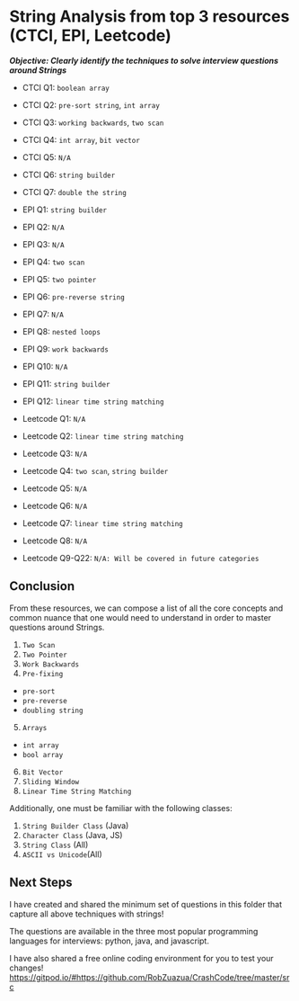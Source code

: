 # String Analysis from top 3 resources (CTCI, EPI, Leetcode)

***Objective: Clearly identify the techniques to solve interview questions around Strings***

- CTCI Q1: `boolean array`
- CTCI Q2: `pre-sort string`, `int array`
- CTCI Q3: `working backwards`, `two scan`
- CTCI Q4: `int array`, `bit vector`
- CTCI Q5: `N/A`
- CTCI Q6: `string builder`
- CTCI Q7: `double the string`

- EPI Q1: `string builder`
- EPI Q2: `N/A`
- EPI Q3: `N/A`
- EPI Q4: `two scan`
- EPI Q5: `two pointer`
- EPI Q6: `pre-reverse string`
- EPI Q7: `N/A`
- EPI Q8: `nested loops`
- EPI Q9: `work backwards`
- EPI Q10: `N/A`
- EPI Q11: `string builder`
- EPI Q12: `linear time string matching`

- Leetcode Q1: `N/A`
- Leetcode Q2: `linear time string matching`
- Leetcode Q3: `N/A`
- Leetcode Q4: `two scan`, `string builder`
- Leetcode Q5: `N/A`
- Leetcode Q6: `N/A`
- Leetcode Q7: `linear time string matching`
- Leetcode Q8: `N/A`
- Leetcode Q9-Q22: `N/A: Will be covered in future categories`

## Conclusion

From these resources, we can compose a list of all the core concepts and common nuance that one would need to understand in order to master questions around Strings.

1. `Two Scan`
2. `Two Pointer`
3. `Work Backwards`
4. `Pre-fixing`
  - `pre-sort`
  - `pre-reverse`
  - `doubling string`
5. `Arrays`
  - `int array`
  - `bool array`
6. `Bit Vector`
7. `Sliding Window`
8. `Linear Time String Matching`

Additionally, one must be familiar with the following classes:

1. `String Builder Class` (Java)
2. `Character Class` (Java, JS)
3. `String Class` (All)
4. `ASCII vs Unicode`(All)

## Next Steps

I have created and shared the minimum set of questions in this folder that capture all above techniques with strings! 

The questions are available in the three most popular programming languages for interviews: python, java, and javascript.

I have also shared a free online coding environment for you to test your changes! https://gitpod.io/#https://github.com/RobZuazua/CrashCode/tree/master/src
